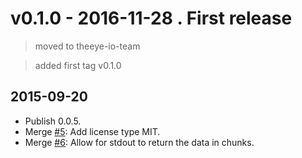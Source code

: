 # v0.1.0 - 2016-11-28 . First release

> moved to theeye-io-team      

> added first tag v0.1.0       


## 2015-09-20

- Publish 0.0.5.
- Merge [#5](https://github.com/neekey/ps/pull/5): Add license type MIT.
- Merge [#6](https://github.com/neekey/ps/pull/6): Allow for stdout to return the data in chunks.
